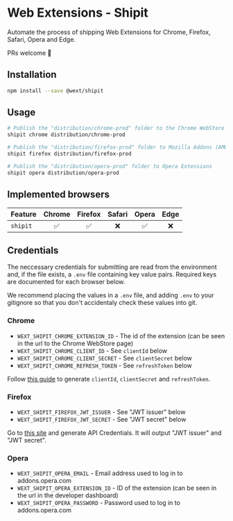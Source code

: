 # Web Extensions - Shipit

Automate the process of shipping Web Extensions for Chrome, Firefox, Safari, Opera and Edge.

PRs welcome 🚀

## Installation

```sh
npm install --save @wext/shipit
```

## Usage

```sh
# Publish the "distribution/chrome-prod" folder to the Chrome WebStore
shipit chrome distribution/chrome-prod

# Publish the "distribution/firefox-prod" folder to Mozilla Addons (AMO)
shipit firefox distribution/firefox-prod

# Publish the "distribution/opera-prod" folder to Opera Extensions
shipit opera distribution/opera-prod
```

## Implemented browsers

| Feature | Chrome | Firefox | Safari | Opera | Edge |
| ------- | :----: | :-----: | :----: | :---: | :--: |
| `shipit` | ✅ | ✅ | ❌ | ✅ | ❌ |

## Credentials

The neccessary credentials for submitting are read from the environment and, if the file exists, a `.env` file containing key value pairs. Required keys are documented for each browser below.

We recommend placing the values in a `.env` file, and adding `.env` to your gitignore so that you don't accidentaly check these values into git.

### Chrome

- `WEXT_SHIPIT_CHROME_EXTENSION_ID` - The id of the extension (can be seen in the url to the Chrome WebStore page)
- `WEXT_SHIPIT_CHROME_CLIENT_ID` - See `clientId` below
- `WEXT_SHIPIT_CHROME_CLIENT_SECRET` - See `clientSecret` below
- `WEXT_SHIPIT_CHROME_REFRESH_TOKEN` - See `refreshToken` below

Follow [this guide](https://developer.chrome.com/webstore/using_webstore_api) to generate `clientId`, `clientSecret` and `refreshToken`.

### Firefox

- `WEXT_SHIPIT_FIREFOX_JWT_ISSUER` - See "JWT issuer" below
- `WEXT_SHIPIT_FIREFOX_JWT_SECRET` - See "JWT secret" below

Go to [this site](https://addons.mozilla.org/en-GB/developers/addon/api/key/) and generate API Credentials. It will output "JWT issuer" and "JWT secret".

### Opera

- `WEXT_SHIPIT_OPERA_EMAIL` - Email address used to log in to addons.opera.com
- `WEXT_SHIPIT_OPERA_EXTENSION_ID` - ID of the extension (can be seen in the url in the developer dashboard)
- `WEXT_SHIPIT_OPERA_PASSWORD` - Password used to log in to addons.opera.com
